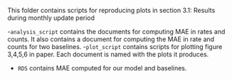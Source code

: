 This folder contains scripts for reproducing plots in section 3.1: Results during monthly update period

-`analysis_script` contains the documents for computing MAE in rates and counts. It also contains a document 
for computing the MAE in rate and counts for two baselines.
-`plot_script` contains scripts for plotting figure 3,4,5,6 in paper. Each document is named with the plots it produces.
- `RDS` contains MAE computed for our model and baselines. 